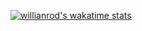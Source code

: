 
[![willianrod's wakatime stats](https://github-readme-stats.vercel.app/api/wakatime?username=just_gonna_send_it&show_icons=true&theme=outrun&layout=compact)](https://github.com/greenlightjohnny/github-readme-stats)


<!--
**greenlightjohnny/greenlightjohnny** is a ✨ _special_ ✨ repository because its `README.md` (this file) appears on your GitHub profile.

Here are some ideas to get you started:

- 🔭 I’m currently working on ...
- 🌱 I’m currently learning ...
- 👯 I’m looking to collaborate on ...
- 🤔 I’m looking for help with ...
- 💬 Ask me about ...
- 📫 How to reach me: ...
- 😄 Pronouns: ...
- ⚡ Fun fact: ...
-->
